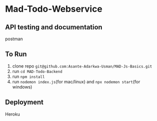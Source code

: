 # Mad-Todo-Webservice

## API testing and documentation

postman

## To Run

1. clone repo ```git@github.com:Asante-Adarkwa-Usman/MAD-Js-Basics.git```
2. run ```cd MAD-Todo-Backend``` 
3. run ```npm install```
4. run ```nodemon index.js```(for mac/linux) and ```npx nodemon start```(for windows)

## Deployment

Heroku